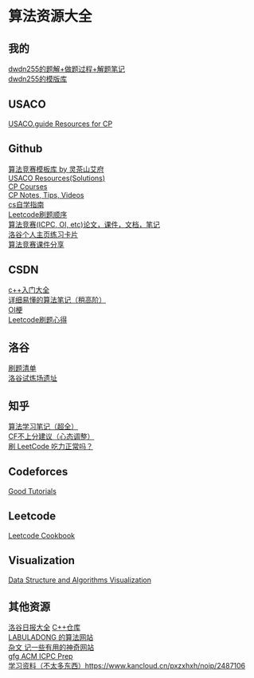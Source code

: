 # 算法资源大全
## 我的
[dwdn255的题解+做题过程+解题笔记](https://github.com/diannewithdoublen/algorithmproblemsolving)<br />
[dwdn255的模版库](https://github.com/diannewithdoublen/mobanku)<br />

## USACO
[USACO.guide Resources for CP](https://usaco.guide/general/resources-cp?lang=cpp)<br />

## Github
[算法竞赛模板库 by 灵茶山艾府](https://github.com/EndlessCheng/codeforces-go) <br />
[USACO Resources(Solutions)](https://github.com/bqi343/cp-notebook/tree/master/Contests/USACO%20Solutions) <br />
[CP Courses](https://github.com/lnishan/awesome-competitive-programming#open-courses)<br />
[CP Notes, Tips, Videos](https://github.com/kunal-kushwaha/Competitive-Programming-Resources)<br />
[cs自学指南](https://github.com/PKUFlyingPig/cs-self-learning)<br />
[Leetcode刷题顺序](https://github.com/youngyangyang04/leetcode-master)<br />
[算法竞赛(ICPC, OI, etc)论文，课件，文档，笔记](https://github.com/LzyRapx/Competitive-Programming-Docs)<br />
[洛谷个人主页练习卡片](https://github.com/cyrxdzj/luogu-card)<br />
[算法竞赛课件分享](https://github.com/hzwer/shareOI)<br />

## CSDN
[c++入门大全](https://blog.csdn.net/m0_62870588/category_11707061.html)<br />
[详细易懂的算法笔记（稍高阶）](https://blog.csdn.net/weixin_45629285/category_10218699.html)<br />
[OI梗](https://blog.csdn.net/m0_45682806/article/details/107912992?ops_request_misc=%257B%2522request%255Fid%2522%253A%2522168808920516800197049542%2522%252C%2522scm%2522%253A%252220140713.130102334.pc%255Fall.%2522%257D&request_id=168808920516800197049542&biz_id=0&utm_medium=distribute.pc_search_result.none-task-blog-2~all~first_rank_ecpm_v1~rank_v31_ecpm-9-107912992-null-null.142^v88^insert_down38v5,239^v2^insert_chatgpt&utm_term=oi%E7%BB%8F%E5%8E%86&spm=1018.2226.3001.4187)<br />
[Leetcode刷题心得](https://blog.csdn.net/qq_41022094/article/details/104658718?utm_medium=distribute.pc_relevant.none-task-blog-2~default~baidujs_utm_term~default-0-104658718-blog-95726307.235^v38^pc_relevant_anti_vip_base&spm=1001.2101.3001.4242.1&utm_relevant_index=3)<br />

## 洛谷
[刷题清单](https://www.luogu.com.cn/paste/0id3h6on)<br />
[洛谷试炼场遗址](https://www.luogu.com.cn/blog/4cd6/luogu-test-site)<br />

## 知乎
[算法学习笔记（超全）](https://zhuanlan.zhihu.com/p/105467597)<br />
[CF不上分建议（心态调整）](https://www.zhihu.com/question/353734418/answer/2353160035)<br />
[刷 LeetCode 吃力正常吗？](https://www.zhihu.com/question/31092580/answer/1534887374)<br />


## Codeforces
[Good Tutorials](https://codeforces.com/blog/entry/57282)<br />

## Leetcode
[Leetcode Cookbook](https://books.halfrost.com/leetcode/)<br />

## Visualization
[Data Structure and Algorithms Visualization](https://visualgo.net/en)<br />

## 其他资源
[洛谷日报大全](https://www.craft.me/s/N0l80k2gv46Psq)
[C++仓库](https://interview.huihut.com/#/?id=stl)<br />
[LABULADONG 的算法网站](https://labuladong.github.io/algo/)<br />
[杂文 记一些有用的神奇网站](https://www.cnblogs.com/Xing-Ling/p/10897760.html)<br />
[gfg ACM ICPC Prep](https://www.geeksforgeeks.org/how-to-prepare-for-acm-icpc/)<br />
[学习资料（不太多东西）](https://www.kancloud.cn/pxzxhxh/noip/2487106)https://www.kancloud.cn/pxzxhxh/noip/2487106<br />
